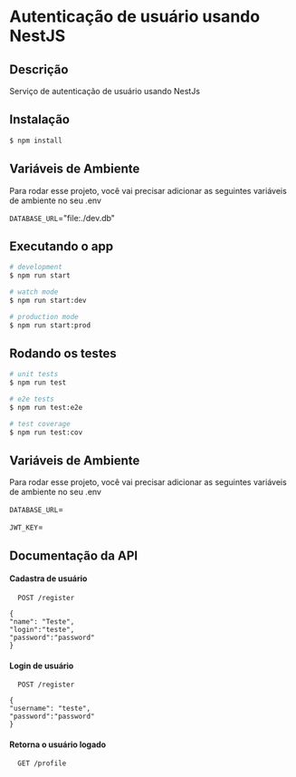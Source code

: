 # Autenticação de usuário usando NestJS

## Descrição

Serviço de autenticação de usuário usando NestJs

## Instalação

```bash
$ npm install
```

## Variáveis de Ambiente

Para rodar esse projeto, você vai precisar adicionar as seguintes variáveis de ambiente no seu .env

`DATABASE_URL`="file:./dev.db"


## Executando o app

```bash
# development
$ npm run start

# watch mode
$ npm run start:dev

# production mode
$ npm run start:prod
```

## Rodando os testes

```bash
# unit tests
$ npm run test

# e2e tests
$ npm run test:e2e

# test coverage
$ npm run test:cov
```



## Variáveis de Ambiente

Para rodar esse projeto, você vai precisar adicionar as seguintes variáveis de ambiente no seu .env

`DATABASE_URL`=

`JWT_KEY`=


## Documentação da API


#### Cadastra de usuário

```http
  POST /register
```

    {
	"name": "Teste",
	"login":"teste",
	"password":"password"
    } 

#### Login de usuário

```http
  POST /register
```

    {
	"username": "teste",
	"password":"password"
    } 


#### Retorna o usuário logado

```http
  GET /profile
```